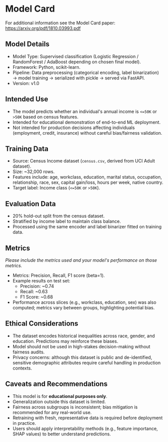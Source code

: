 # Model Card

For additional information see the Model Card paper: https://arxiv.org/pdf/1810.03993.pdf

## Model Details
- Model Type: Supervised classification (Logistic Regression / RandomForest / AdaBoost depending on chosen final model).  
- Framework: Python, scikit-learn.  
- Pipeline: Data preprocessing (categorical encoding, label binarization) → model training → serialized with pickle → served via FastAPI.  
- Version: v1.0  

## Intended Use
- The model predicts whether an individual's annual income is `<=50K` or `>50K` based on census features.  
- Intended for educational demonstration of end-to-end ML deployment.  
- Not intended for production decisions affecting individuals (employment, credit, insurance) without careful bias/fairness validation.  

## Training Data
- Source: Census Income dataset (`census.csv`, derived from UCI Adult dataset).  
- Size: ~32,000 rows.  
- Features include: age, workclass, education, marital status, occupation, relationship, race, sex, capital gain/loss, hours per week, native country.  
- Target label: Income class (`<=50K` or `>50K`).  

## Evaluation Data
- 20% hold-out split from the census dataset.  
- Stratified by income label to maintain class balance.  
- Processed using the same encoder and label binarizer fitted on training data.  

## Metrics
_Please include the metrics used and your model's performance on those metrics._  
- Metrics: Precision, Recall, F1 score (beta=1).  
- Example results on test set:  
  - Precision: ~0.74  
  - Recall: ~0.63  
  - F1 Score: ~0.68  
- Performance across slices (e.g., workclass, education, sex) was also computed; metrics vary between groups, highlighting potential bias.  

## Ethical Considerations
- The dataset encodes historical inequalities across race, gender, and education. Predictions may reinforce these biases.  
- Model should not be used in high-stakes decision-making without fairness audits.  
- Privacy concerns: although this dataset is public and de-identified, sensitive demographic attributes require careful handling in production contexts.  

## Caveats and Recommendations
- This model is for **educational purposes only**.  
- Generalization outside this dataset is limited.  
- Fairness across subgroups is inconsistent; bias mitigation is recommended for any real-world use.  
- Retraining with fresh, representative data is required before deployment in practice.  
- Users should apply interpretability methods (e.g., feature importance, SHAP values) to better understand predictions.  